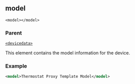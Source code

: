 ## model

`<model></model>`


### Parent

[`<devicedata>`][1]


This element contains the model information for the device.


### Example

```xml
<model>Thermostat Proxy Template Model</model>

```


[1]:	https://snap-one.github.io/docs-driverworks-xml/#devicedata